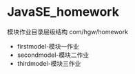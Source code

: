 # JavaSE_homework
模块作业目录层级结构
com/hgw/homework
* firstmodel-模块一作业
* secondmodel-模块二作业
* thirdmodel-模块三作业
